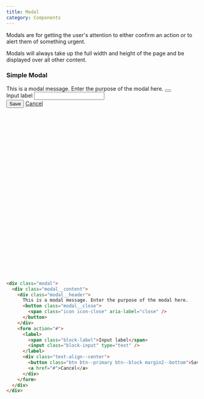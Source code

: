 ```yaml
---
title: Modal
category: Components
---
```


Modals are for getting the user's attention to either confirm an action or to alert them of something urgent.

Modals will always take up the full width and height of the page and be displayed over all other content.

### Simple Modal

<div style="position: relative; height: 500px">
  <div class="modal" style="position: relative;">
    <div class="modal__content">
      <div class="modal__header">
        This is a modal message. Enter the purpose of the modal here.
        <button class="modal__close">
          <span class="icon icon-close" aria-label="close" />
        </button>
      </div>
      <form action="#">
        <label>
          <span class="block-label">Input label</span>
          <input class="block-input" type="text" />
        </label>
        <div class="text-align--center">
          <button class="btn btn--primary btn--block margin2--bottom">Save</button>
          <a href="#">Cancel</a>
        </div>
      </form>
    </div>
  </div>
</div>

```html
<div class="modal">
  <div class="modal__content">
    <div class="modal__header">
      This is a modal message. Enter the purpose of the modal here.
      <button class="modal__close">
        <span class="icon icon-close" aria-label="close" />
      </button>
    </div>
    <form action="#">
      <label>
        <span class="block-label">Input label</span>
        <input class="block-input" type="text" />
      </label>
      <div class="text-align--center">
        <button class="btn btn--primary btn--block margin2--bottom">Save</button>
        <a href="#">Cancel</a>
      </div>
    </form>
  </div>
</div>
```
